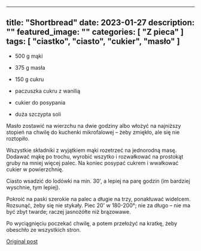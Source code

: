 
---
title: "Shortbread"
date: 2023-01-27
description: ""
featured_image: ""
categories: [ "Z pieca" ]
tags: [ "ciastko", "ciasto", "cukier", "masło" ]
---

<!-- Number 50 -->




 * 500 g mąki




 * 375 g masła




 * 150 g cukru




 * paczuszka cukru z wanilią




 * cukier do posypania




 * duża szczypta soli





Masło zostawić na wierzchu na dwie godziny albo włożyć na najniższy stopień na chwilę do kuchenki mikrofalowej – żeby zmiękło, ale się nie roztopiło.











Wszystkie składniki z wyjątkiem mąki rozetrzeć na jednorodną masę. Dodawać mąkę po trochu, wyrobić wszytko i rozwałkować na prostokąt gruby na mniej więcej palec. Na koniec posypać cukrem i wwałkować cukier w powierzchnię.











Ciasto wsadzić do lodówki na min. 30', a lepiej na parę godzin (im bardziej wyschnie, tym lepiej).











Pokroić na paski szerokie na palec a długie na trzy, ponakłuwać widelcem. Rozsunąć, żeby się nie stykały. Piec 20' w 180-200°; nie za długo – nie ma być zbyt twarde; raczej jasnożółte niż brązowawe.





Po wyciągnięciu poczekać chwilę, a potem przełożyć na kratkę, żeby obeschło ze wszystkich stron.





[Original post](https://statystycznakuchnia.wordpress.com/2023/01/27/shortbread/)


